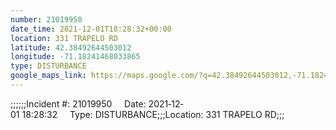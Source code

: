 ```yaml
---
number: 21019950
date_time: 2021-12-01T18:28:32+00:00
location: 331 TRAPELO RD
latitude: 42.38492644503012
longitude: -71.18241468033865
type: DISTURBANCE
google_maps_link: https://maps.google.com/?q=42.38492644503012,-71.18241468033865
---
```


;;;;;;Incident #: 21019950     Date: 2021‐12‐01 18:28:32     Type: DISTURBANCE;;;Location: 331 TRAPELO RD;;;
